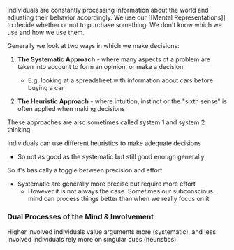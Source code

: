 Individuals are constantly processing information about the world and adjusting their behavior accordingly. We use our [[Mental Representations]] to decide whether or not to purchase something. We don't know which we use and how we use them.

Generally we look at two ways in which we make decisions:
1. **The Systematic Approach** - where many aspects of a problem are taken into account to form an opinion, or make a decision.
	- E.g. looking at a spreadsheet with information about cars before buying a car

2. **The Heuristic Approach** - where intuition, instinct or the "sixth sense" is often applied  when making decisions 

These approaches are also sometimes called system 1 and system 2 thinking

Individuals can use different heuristics to make adequate decisions
- So not as good as the systematic but still good enough generally


So it's basically a toggle between precision and effort
- Systematic are generally more precise but require more effort
	- However it is not always the case. Sometimes our subconscious mind can process things better than when we really focus on it


### Dual Processes of the Mind & Involvement
Higher involved individuals value arguments more (systematic), and less involved individuals rely more on singular cues (heuristics)


